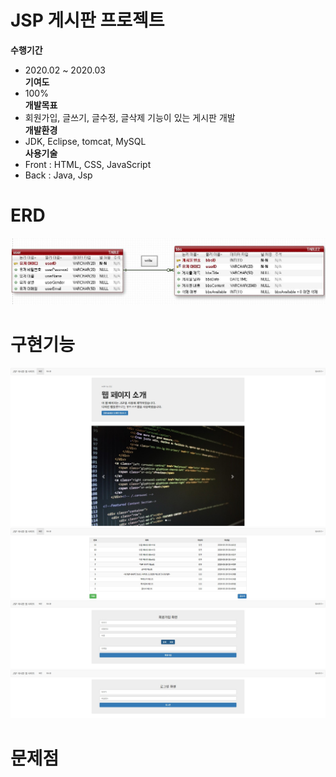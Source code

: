 # JSP 게시판 프로젝트
**수행기간**  
- 2020.02 ~ 2020.03   
**기여도**  
- 100%  
**개발목표**  
- 회원가입, 글쓰기, 글수정, 글삭제 기능이 있는 게시판 개발  
**개발환경**  
- JDK, Eclipse, tomcat, MySQL  
**사용기술**
- Front : HTML, CSS, JavaScript   
- Back : Java, Jsp   
 
# ERD
![erd](/readmeImages/erd.JPG)

# 구현기능
![main](/readmeImages/bbs메인.jpg)
![bbs](/readmeImages/bbs게시판.jpg)
![join](/readmeImages/bbs회원가입.jpg)
![login](/readmeImages/bbs로그인.jpg)
# 문제점
